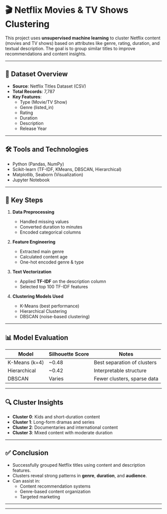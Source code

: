 # 🎬 Netflix Movies & TV Shows Clustering

This project uses **unsupervised machine learning** to cluster Netflix content (movies and TV shows) based on attributes like genre, rating, duration, and textual description. The goal is to group similar titles to improve recommendations and content insights.

---

## 📁 Dataset Overview

- **Source**: Netflix Titles Dataset (CSV)
- **Total Records**: 7,787
- **Key Features**:
  - Type (Movie/TV Show)
  - Genre (listed_in)
  - Rating
  - Duration
  - Description
  - Release Year

---

## 🛠️ Tools and Technologies

- Python (Pandas, NumPy)
- Scikit-learn (TF-IDF, KMeans, DBSCAN, Hierarchical)
- Matplotlib, Seaborn (Visualization)
- Jupyter Notebook

---

## 🔧 Key Steps

1. **Data Preprocessing**  
   - Handled missing values  
   - Converted duration to minutes  
   - Encoded categorical columns  

2. **Feature Engineering**  
   - Extracted main genre  
   - Calculated content age  
   - One-hot encoded genre & type  

3. **Text Vectorization**  
   - Applied **TF-IDF** on the description column  
   - Selected top 100 TF-IDF features  

4. **Clustering Models Used**  
   - K-Means (best performance)  
   - Hierarchical Clustering  
   - DBSCAN (noise-based clustering)

---

## 📊 Model Evaluation

| Model         | Silhouette Score | Notes                        |
|---------------|------------------|------------------------------|
| K-Means (k=4) | ~0.48            | Best separation of clusters  |
| Hierarchical  | ~0.42            | Interpretable structure      |
| DBSCAN        | Varies           | Fewer clusters, sparse data  |

---

## 🔍 Cluster Insights

- **Cluster 0**: Kids and short-duration content  
- **Cluster 1**: Long-form dramas and series  
- **Cluster 2**: Documentaries and international content  
- **Cluster 3**: Mixed content with moderate duration  

---

## ✅ Conclusion

- Successfully grouped Netflix titles using content and description features.
- Clusters reveal strong patterns in **genre**, **duration**, and **audience**.
- Can assist in:
  - Content recommendation systems  
  - Genre-based content organization  
  - Targeted marketing

---



---

